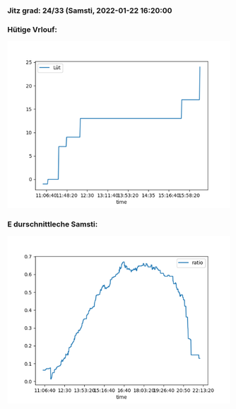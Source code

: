 ### Jitz grad: 24/33 (Samsti, 2022-01-22 16:20:00

### Hütige Vrlouf:
![Graph](Today.png)

### E durschnittleche Samsti:
![Graph](Samsti.png)